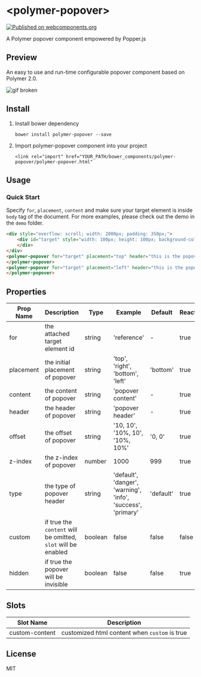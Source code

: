 # \<polymer-popover\>
[![Published on webcomponents.org](https://img.shields.io/badge/webcomponents.org-published-blue.svg)](https://www.webcomponents.org/element/yuanfux/polymer-popover)

A Polymer popover component empowered by Popper.js

## Preview
An easy to use and run-time configurable popover component based on Polymer 2.0.

![gif broken](https://drive.google.com/uc?id=119jxrSGKR4FqHORDuBFiri3W4qDIV1Nx "polymer-popover-demo")

## Install
1. Install bower dependency

   `bower install polymer-popover --save`

2. Import polymer-popover component into your project

   `<link rel="import" href="YOUR_PATH/bower_components/polymer-popover/polymer-popover.html"`

## Usage
### Quick Start
Specify `for`, `placement`, `content` and make sure your target element is inside `body` tag of the document. For more examples, please check out the demo in the `demo` folder.
<!--
```
<custom-element-demo>
  <template>
    <link rel="import" href="polymer-popover.html">
    <next-code-block></next-code-block>
  </template>
  <script>
    function changeVisibility() {
      const popovers = document.querySelector(`[for=target]`);
      popovers.hidden = !popovers.hidden;
    }
  </script>
</custom-element-demo>
```
-->
```html
<div style="overflow: scroll; width: 2000px; padding: 350px;">
	<div id="target" style="width: 100px; height: 100px; background-color: pink" onmouseenter="changeVisibility" onmouseleave="changeVisibility">
	</div>
</div>
<polymer-popover for="target" placement="top" header="this is the popover header" content="This is the popover content" type="danger">
</polymer-popover>
<polymer-popover for="target" placement="left" header="this is the popover header" content="This is the popover content" type="primary">
</polymer-popover>
```

## Properties

Prop Name | Description | Type | Example | Default | Reactive
--- | --- | --- | --- | --- | ---
for | the attached target element id | string | 'reference' | - | true
placement | the initial placement of popover | string | 'top', 'right', 'bottom', 'left' | 'bottom' | true
content | the content of popover | string | 'popover content' | - | true
header | the header of popover | string | 'popover header' | - | true
offset | the offset of popover | string | '10, 10', '10%, 10', '10%, 10%' | '0, 0' | true
z-index | the z-index of popover | number | 1000 | 999 | true
type | the type of popover header | string | 'default', 'danger', 'warning', 'info', 'success', 'primary' | 'default' | true
custom | if true the `content` will be omitted, `slot` will be enabled | boolean | false | false | false
hidden | if true the popover will be invisible | boolean | false | false | true

## Slots

Slot Name | Description
--- | --- 
custom-content |  customized html content when `custom` is true  

## License
MIT
